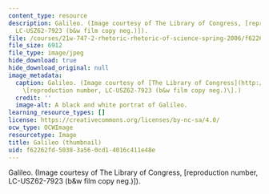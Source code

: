 ```yaml
---
content_type: resource
description: Galileo. (Image courtesy of The Library of Congress, [reproduction number,
  LC-USZ62-7923 (b&w film copy neg.)]).
file: /courses/21w-747-2-rhetoric-rhetoric-of-science-spring-2006/f62262fd50383a560cd14016c411e48e_21w-747-2s06-th.jpg
file_size: 6912
file_type: image/jpeg
hide_download: true
hide_download_original: null
image_metadata:
  caption: Galileo. (Image courtesy of [The Library of Congress](http://www.loc.gov/rr/print/),
    \[reproduction number, LC-USZ62-7923 (b&w film copy neg.)\].)
  credit: ''
  image-alt: A black and white portrat of Galileo.
learning_resource_types: []
license: https://creativecommons.org/licenses/by-nc-sa/4.0/
ocw_type: OCWImage
resourcetype: Image
title: Galileo (thumbnail)
uid: f62262fd-5038-3a56-0cd1-4016c411e48e
---
```

Galileo. (Image courtesy of The Library of Congress, [reproduction number, LC-USZ62-7923 (b&w film copy neg.)]).